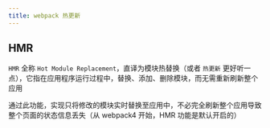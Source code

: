 ```yaml
---
title: webpack 热更新
---
```


## HMR

`HMR` 全称 `Hot Module Replacement`，直译为模块热替换（或者 `热更新` 更好听一点），它指在应用程序运行过程中，替换、添加、删除模块，而无需重新刷新整个应用

通过此功能，实现只将修改的模块实时替换至应用中，不必完全刷新整个应用导致整个页面的状态信息丢失（从 webpack4 开始，HMR 功能是默认开启的）